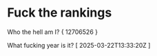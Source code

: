 # Fuck the rankings

Who the hell am I?
{ 12706526 }

What fucking year is it?
[ 2025-03-22T13:33:20Z ]
